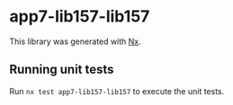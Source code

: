# app7-lib157-lib157

This library was generated with [Nx](https://nx.dev).

## Running unit tests

Run `nx test app7-lib157-lib157` to execute the unit tests.
